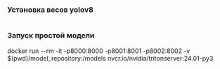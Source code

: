 
### Установка весов yolov8
```bash

```
### Запуск простой модели
docker run --rm -it -p8000:8000 -p8001:8001 -p8002:8002 -v $(pwd)/model_repository:/models nvcr.io/nvidia/tritonserver:24.01-py3
